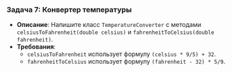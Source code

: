 ### Задача 7: **Конвертер температуры**
- **Описание**: Напишите класс `TemperatureConverter` с методами `celsiusToFahrenheit(double celsius)` и `fahrenheitToCelsius(double fahrenheit)`.
- **Требования**:
    - `celsiusToFahrenheit` использует формулу `(celsius * 9/5) + 32`.
    - `fahrenheitToCelsius` использует формулу `(fahrenheit - 32) * 5/9`.